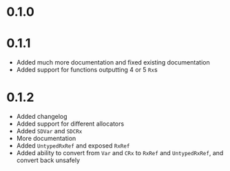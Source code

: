 # 0.1.0

# 0.1.1

- Added much more documentation and fixed existing documentation
- Added support for functions outputting 4 or 5 `Rx`s

# 0.1.2

- Added changelog
- Added support for different allocators
- Added `SDVar` and `SDCRx` 
- More documentation
- Added `UntypedRxRef` and exposed `RxRef`
- Added ability to convert from `Var` and `CRx` to `RxRef` and `UntypedRxRef`, and convert back unsafely 